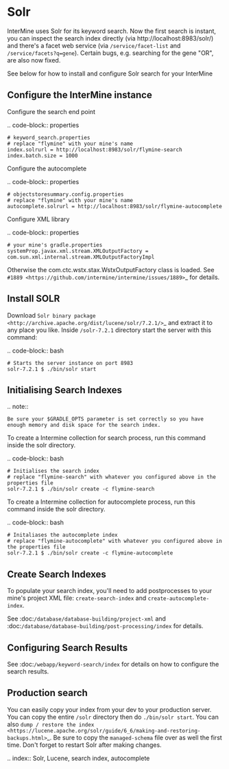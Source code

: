Solr
===========

InterMine uses Solr for its keyword search. Now the first search is instant, you can inspect the search index directly (via http://localhost:8983/solr/) and there's a facet web service (via `/service/facet-list` and `/service/facets?q=gene`). Certain bugs, e.g. searching for the gene "OR", are also now fixed.

See below for how to install and configure Solr search for your InterMine

Configure the InterMine instance
------------------------------------

Configure the search end point

.. code-block:: properties

    # keyword_search.properties 
    # replace "flymine" with your mine's name
    index.solrurl = http://localhost:8983/solr/flymine-search
    index.batch.size = 1000

Configure the autocomplete

.. code-block:: properties

    # objectstoresummary.config.properties
    # replace "flymine" with your mine's name
    autocomplete.solrurl = http://localhost:8983/solr/flymine-autocomplete

Configure XML library

.. code-block:: properties

    # your mine's gradle.properties
    systemProp.javax.xml.stream.XMLOutputFactory = com.sun.xml.internal.stream.XMLOutputFactoryImpl

Otherwise the com.ctc.wstx.stax.WstxOutputFactory class is loaded. See `#1889 <https://github.com/intermine/intermine/issues/1889>`_ for details.

Install SOLR
-----------------

Download `Solr binary package <http://archive.apache.org/dist/lucene/solr/7.2.1/>`_ and extract it to any place you like. Inside `/solr-7.2.1` directory start the server with this command:

.. code-block:: bash
    
    # Starts the server instance on port 8983
    solr-7.2.1 $ ./bin/solr start

Initialising Search Indexes
----------------------------------

.. note::

    Be sure your $GRADLE_OPTS parameter is set correctly so you have enough memory and disk space for the search index.

To create a Intermine collection for search process, run this command inside the solr directory. 

.. code-block:: bash

    # Initialises the search index
    # replace "flymine-search" with whatever you configured above in the properties file
    solr-7.2.1 $ ./bin/solr create -c flymine-search

To create a Intermine collection for autocomplete process, run this command inside the solr directory. 

.. code-block:: bash

    # Initaliases the autocomplete index
    # replace "flymine-autocomplete" with whatever you configured above in the properties file
    solr-7.2.1 $ ./bin/solr create -c flymine-autocomplete

Create Search Indexes
-----------------------------

To populate your search index, you'll need to add postprocesses to your mine's project XML file: `create-search-index` and `create-autocomplete-index`.

See :doc:`/database/database-building/project-xml` and :doc:`/database/database-building/post-processing/index` for details.

Configuring Search Results
--------------------------------

See :doc:`/webapp/keyword-search/index` for details on how to configure the search results.

Production search
----------------------------------

You can easily copy your index from your dev to your production server. You can copy the entire `/solr` directory then do `./bin/solr start`. You can also `dump / restore the index <https://lucene.apache.org/solr/guide/6_6/making-and-restoring-backups.html>`_. Be sure to copy the `managed-schema` file over as well the first time. Don't forget to restart Solr after making changes.

.. index:: Solr, Lucene, search index, autocomplete
